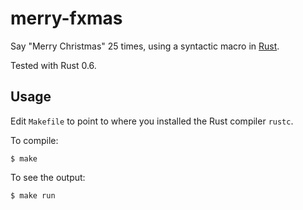 # merry-fxmas

Say "Merry Christmas" 25 times, using a syntactic macro in [Rust](http://www.rust-lang.org/).

Tested with Rust 0.6.

## Usage

Edit `Makefile` to point to where you installed the Rust compiler `rustc`.

To compile:

```
$ make
```

To see the output:

```
$ make run
```
